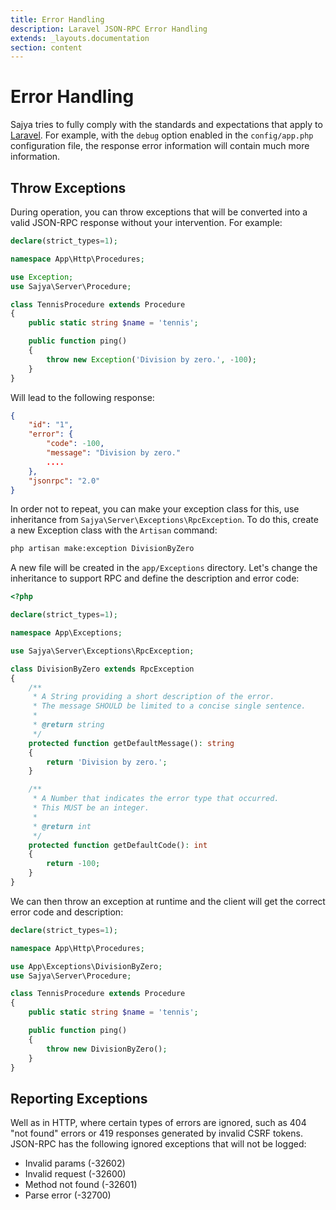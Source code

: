 ```yaml
---
title: Error Handling
description: Laravel JSON-RPC Error Handling
extends: _layouts.documentation
section: content
---
```


# Error Handling

Sajya tries to fully comply with the standards and expectations that apply to [Laravel](https://laravel.com/docs/errors). For example, with the `debug` option enabled in the `config/app.php` configuration file, the response error information will contain much more information.

## Throw Exceptions

During operation, you can throw exceptions that will be converted into a valid JSON-RPC response without your intervention. For example:

```php
declare(strict_types=1);

namespace App\Http\Procedures;

use Exception;
use Sajya\Server\Procedure;

class TennisProcedure extends Procedure
{
    public static string $name = 'tennis';

    public function ping()
    {
        throw new Exception('Division by zero.', -100);
    }
}
```

Will lead to the following response:

```json
{
    "id": "1",
    "error": {
        "code": -100,
        "message": "Division by zero."
        ....
    },
    "jsonrpc": "2.0"
}
```

In order not to repeat, you can make your exception class for this, use inheritance from `Sajya\Server\Exceptions\RpcException`. To do this, create a new Exception class with the `Artisan` command:

```bash
php artisan make:exception DivisionByZero
```
A new file will be created in the `app/Exceptions` directory. Let's change the inheritance to support RPC and define the description and error code:

```php
<?php

declare(strict_types=1);

namespace App\Exceptions;

use Sajya\Server\Exceptions\RpcException;

class DivisionByZero extends RpcException
{
    /**
     * A String providing a short description of the error.
     * The message SHOULD be limited to a concise single sentence.
     *
     * @return string
     */
    protected function getDefaultMessage(): string
    {
        return 'Division by zero.';
    }

    /**
     * A Number that indicates the error type that occurred.
     * This MUST be an integer.
     *
     * @return int
     */
    protected function getDefaultCode(): int
    {
        return -100;
    }
}
```

We can then throw an exception at runtime and the client will get the correct error code and description: 

```php
declare(strict_types=1);

namespace App\Http\Procedures;

use App\Exceptions\DivisionByZero;
use Sajya\Server\Procedure;

class TennisProcedure extends Procedure
{
    public static string $name = 'tennis';

    public function ping()
    {
        throw new DivisionByZero();
    }
}
```



## Reporting Exceptions

Well as in HTTP, where certain types of errors are ignored, such as 404 "not found" errors or 419 responses generated by invalid CSRF tokens. JSON-RPC has the following ignored exceptions that will not be logged:


- Invalid params (-32602)
- Invalid request (-32600)
- Method not found (-32601)
- Parse error (-32700)
